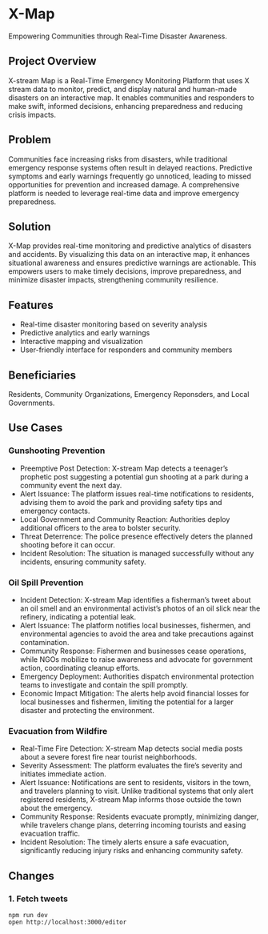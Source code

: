 # X-Map
Empowering Communities through Real-Time Disaster Awareness.

## Project Overview
X-stream Map is a Real-Time Emergency Monitoring Platform that uses X stream data to monitor, predict, and display natural and human-made disasters on an interactive map. It enables communities and responders to make swift, informed decisions, enhancing preparedness and reducing crisis impacts.


## Problem
Communities face increasing risks from disasters, while traditional emergency response systems often result in delayed reactions. Predictive symptoms and early warnings frequently go unnoticed, leading to missed opportunities for prevention and increased damage. A comprehensive platform is needed to leverage real-time data and improve emergency preparedness.


## Solution
X-Map provides real-time monitoring and predictive analytics of disasters and accidents. By visualizing this data on an interactive map, it enhances situational awareness and ensures predictive warnings are actionable. This empowers users to make timely decisions, improve preparedness, and minimize disaster impacts, strengthening community resilience.


## Features

- Real-time disaster monitoring based on severity analysis
- Predictive analytics and early warnings
- Interactive mapping and visualization
- User-friendly interface for responders and community members


## Beneficiaries 
Residents, Community Organizations, Emergency Reponsders, and Local Governments.

## Use Cases

### Gunshooting Prevention
 - Preemptive Post Detection: X-stream Map detects a teenager’s prophetic post suggesting a potential gun shooting at a park during a community event the next day.
 - Alert Issuance: The platform issues real-time notifications to residents, advising them to avoid the park and providing safety tips and emergency contacts.
 - Local Government and Community Reaction: Authorities deploy additional officers to the area to bolster security.
- Threat Deterrence: The police presence effectively deters the planned shooting before it can occur.
- Incident Resolution: The situation is managed successfully without any incidents, ensuring community safety.
  
### Oil Spill Prevention
- Incident Detection: X-stream Map identifies a fisherman’s tweet about an oil smell and an environmental activist’s photos of an oil slick near the refinery, indicating a potential leak.
- Alert Issuance: The platform notifies local businesses, fishermen, and environmental agencies to avoid the area and take precautions against contamination.
- Community Response: Fishermen and businesses cease operations, while NGOs mobilize to raise awareness and advocate for government action, coordinating cleanup efforts.
- Emergency Deployment: Authorities dispatch environmental protection teams to investigate and contain the spill promptly.
- Economic Impact Mitigation: The alerts help avoid financial losses for local businesses and fishermen, limiting the potential for a larger disaster and protecting the environment.
  
### Evacuation from Wildfire
- Real-Time Fire Detection: X-stream Map detects social media posts about a severe forest fire near tourist neighborhoods.
- Severity Assessment: The platform evaluates the fire’s severity and initiates immediate action.
- Alert Issuance: Notifications are sent to residents, visitors in the town, and travelers planning to visit. Unlike traditional systems that only alert registered residents, X-stream Map informs those outside the town about the emergency.
- Community Response: Residents evacuate promptly, minimizing danger, while travelers change plans, deterring incoming tourists and easing evacuation traffic.
- Incident Resolution: The timely alerts ensure a safe evacuation, significantly reducing injury risks and enhancing community safety.


## Changes

### 1. Fetch tweets

```
npm run dev
open http://localhost:3000/editor
```
